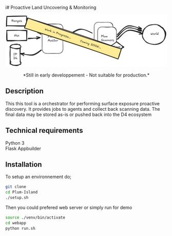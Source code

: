 i# Proactive Land Uncovering & Monitoring 
<p align="center">
  <img alt="d4-Plum-Island" src="https://raw.githubusercontent.com/D4-project/Plum-Island/master/documentation/media/plum-overview.png" />
</p>

<center>
*Still in early developpement - Not suitable for production.*
</center>

## Description
This this tool is a orchestrator for performing surface exposure proactive discovery.
It provides jobs to agents and collect back scanning data. The final data may be stored
as-is or pushed back into the D4 ecosystem

## Technical requirements
Python 3  
Flask Appbuilder  

## Installation

To setup an environnement do;

```bash
git clone 
cd Plum-Island
./setup.sh
```
Then you could prefered web server or simply run for demo

```bash
source ./venv/bin/activate  
cd webapp  
python run.sh  
```